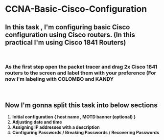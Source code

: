 # **CCNA-Basic-Cisco-Configuration**
## In this task , I'm configuring basic Cisco configuration using  Cisco routers. (In this practical I'm using Cisco 1841 Routers)
<br>

### As the first step open the packet tracer and drag  2x Cisco 1841 routers to the screen and label them with your preference (For now I'm labeling with **COLOMBO** and **KANDY**
<br>

## Now I'm gonna split this task into below sections<br>

1. **Initial configuration { host name , MOTD banner (optional) }**
2. **Adjusting date and time**
3. **Assigning IP addresses with a description**
4. **Configuring  Passwords / Breaking Passwords / Recovering Passwords**
